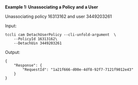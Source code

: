 **Example 1: Unassociating a Policy and a User**

Unassociating policy 16313162 and user 3449203261

Input: 

```
tccli cam DetachUserPolicy --cli-unfold-argument  \
    --PolicyId 16313162\
    --DetachUin 3449203261
```

Output: 
```
{
    "Response": {
        "RequestId": "1a21f666-d00e-4df8-92f7-7121f9012e43"
    }
}
```

